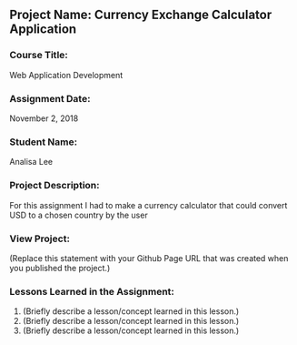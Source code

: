 ## Project Name:  Currency Exchange Calculator Application

### Course Title:
Web Application Development

### Assignment Date:  
November 2, 2018

### Student Name:  
Analisa Lee

### Project Description:
For this assignment I had to make a currency calculator that could convert USD to a chosen country by the user

### View Project:
(Replace this statement with your Github Page URL that was created when you 
 published the project.)

### Lessons Learned in the Assignment:
1. (Briefly describe a lesson/concept learned in this lesson.)
2. (Briefly describe a lesson/concept learned in this lesson.)
3. (Briefly describe a lesson/concept learned in this lesson.)


